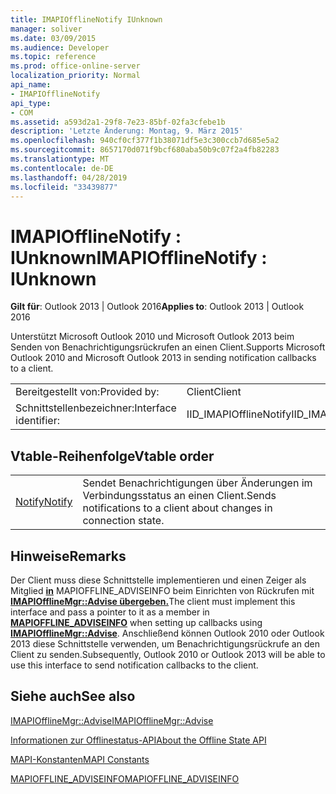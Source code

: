 ```yaml
---
title: IMAPIOfflineNotify IUnknown
manager: soliver
ms.date: 03/09/2015
ms.audience: Developer
ms.topic: reference
ms.prod: office-online-server
localization_priority: Normal
api_name:
- IMAPIOfflineNotify
api_type:
- COM
ms.assetid: a593d2a1-29f8-7e23-85bf-02fa3cfebe1b
description: 'Letzte Änderung: Montag, 9. März 2015'
ms.openlocfilehash: 940cf0cf377f1b38071df5e3c300ccb7d685e5a2
ms.sourcegitcommit: 8657170d071f9bcf680aba50b9c07f2a4fb82283
ms.translationtype: MT
ms.contentlocale: de-DE
ms.lasthandoff: 04/28/2019
ms.locfileid: "33439877"
---
```

# <a name="imapiofflinenotify--iunknown"></a><span data-ttu-id="12287-103">IMAPIOfflineNotify : IUnknown</span><span class="sxs-lookup"><span data-stu-id="12287-103">IMAPIOfflineNotify : IUnknown</span></span>

  
  
<span data-ttu-id="12287-104">**Gilt für**: Outlook 2013 | Outlook 2016</span><span class="sxs-lookup"><span data-stu-id="12287-104">**Applies to**: Outlook 2013 | Outlook 2016</span></span> 
  
<span data-ttu-id="12287-105">Unterstützt Microsoft Outlook 2010 und Microsoft Outlook 2013 beim Senden von Benachrichtigungsrückrufen an einen Client.</span><span class="sxs-lookup"><span data-stu-id="12287-105">Supports Microsoft Outlook 2010 and Microsoft Outlook 2013 in sending notification callbacks to a client.</span></span>
  
|||
|:-----|:-----|
|<span data-ttu-id="12287-106">Bereitgestellt von:</span><span class="sxs-lookup"><span data-stu-id="12287-106">Provided by:</span></span>  <br/> |<span data-ttu-id="12287-107">Client</span><span class="sxs-lookup"><span data-stu-id="12287-107">Client</span></span>  <br/> |
|<span data-ttu-id="12287-108">Schnittstellenbezeichner:</span><span class="sxs-lookup"><span data-stu-id="12287-108">Interface identifier:</span></span>  <br/> |<span data-ttu-id="12287-109">IID_IMAPIOfflineNotify</span><span class="sxs-lookup"><span data-stu-id="12287-109">IID_IMAPIOfflineNotify</span></span>  <br/> |
   
## <a name="vtable-order"></a><span data-ttu-id="12287-110">Vtable-Reihenfolge</span><span class="sxs-lookup"><span data-stu-id="12287-110">Vtable order</span></span>

|||
|:-----|:-----|
|[<span data-ttu-id="12287-111">Notify</span><span class="sxs-lookup"><span data-stu-id="12287-111">Notify</span></span>](imapiofflinenotify-notify.md) <br/> |<span data-ttu-id="12287-112">Sendet Benachrichtigungen über Änderungen im Verbindungsstatus an einen Client.</span><span class="sxs-lookup"><span data-stu-id="12287-112">Sends notifications to a client about changes in connection state.</span></span>  <br/> |
   
## <a name="remarks"></a><span data-ttu-id="12287-113">Hinweise</span><span class="sxs-lookup"><span data-stu-id="12287-113">Remarks</span></span>

<span data-ttu-id="12287-114">Der Client muss diese Schnittstelle implementieren und einen Zeiger als Mitglied **[in](mapioffline_adviseinfo.md)** MAPIOFFLINE_ADVISEINFO beim Einrichten von Rückrufen mit **[IMAPIOfflineMgr::Advise übergeben.](imapiofflinemgr-advise.md)**</span><span class="sxs-lookup"><span data-stu-id="12287-114">The client must implement this interface and pass a pointer to it as a member in **[MAPIOFFLINE_ADVISEINFO](mapioffline_adviseinfo.md)** when setting up callbacks using **[IMAPIOfflineMgr::Advise](imapiofflinemgr-advise.md)**.</span></span> <span data-ttu-id="12287-115">Anschließend können Outlook 2010 oder Outlook 2013 diese Schnittstelle verwenden, um Benachrichtigungsrückrufe an den Client zu senden.</span><span class="sxs-lookup"><span data-stu-id="12287-115">Subsequently, Outlook 2010 or Outlook 2013 will be able to use this interface to send notification callbacks to the client.</span></span> 
  
## <a name="see-also"></a><span data-ttu-id="12287-116">Siehe auch</span><span class="sxs-lookup"><span data-stu-id="12287-116">See also</span></span>



[<span data-ttu-id="12287-117">IMAPIOfflineMgr::Advise</span><span class="sxs-lookup"><span data-stu-id="12287-117">IMAPIOfflineMgr::Advise</span></span>](imapiofflinemgr-advise.md)


[<span data-ttu-id="12287-118">Informationen zur Offlinestatus-API</span><span class="sxs-lookup"><span data-stu-id="12287-118">About the Offline State API</span></span>](about-the-offline-state-api.md)
  
[<span data-ttu-id="12287-119">MAPI-Konstanten</span><span class="sxs-lookup"><span data-stu-id="12287-119">MAPI Constants</span></span>](mapi-constants.md)
  
[<span data-ttu-id="12287-120">MAPIOFFLINE_ADVISEINFO</span><span class="sxs-lookup"><span data-stu-id="12287-120">MAPIOFFLINE_ADVISEINFO</span></span>](mapioffline_adviseinfo.md)

